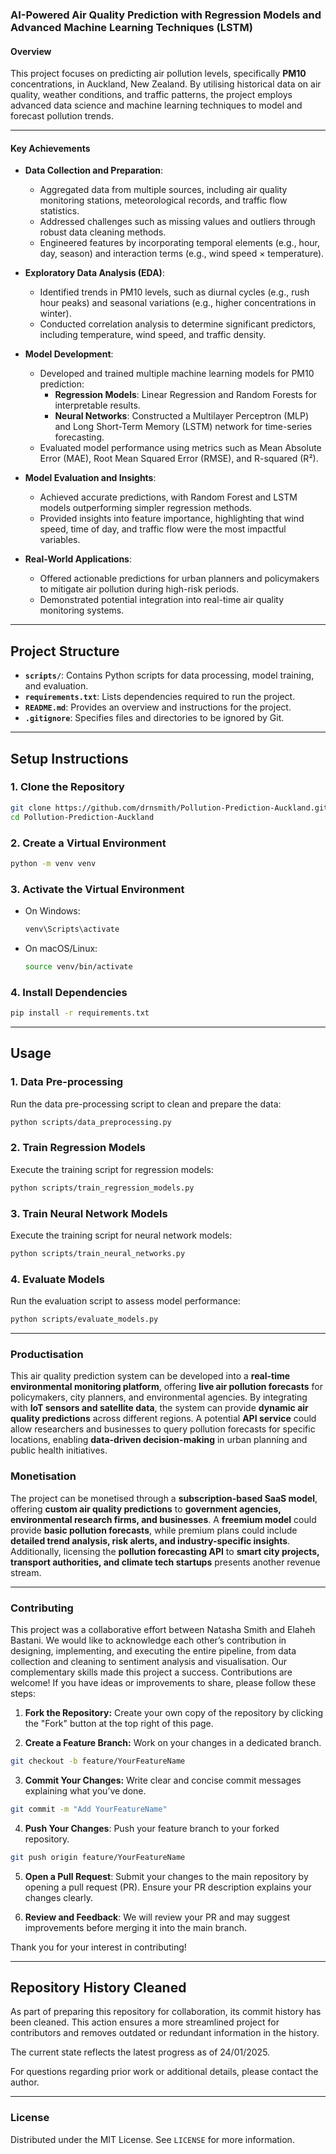 ### AI-Powered Air Quality Prediction with Regression Models and Advanced Machine Learning Techniques (LSTM)

#### **Overview**
This project focuses on predicting air pollution levels, specifically **PM10** concentrations, in Auckland, New Zealand. By utilising historical data on air quality, weather conditions, and traffic patterns, the project employs advanced data science and machine learning techniques to model and forecast pollution trends.

---

#### **Key Achievements**
- **Data Collection and Preparation**:
  - Aggregated data from multiple sources, including air quality monitoring stations, meteorological records, and traffic flow statistics.
  - Addressed challenges such as missing values and outliers through robust data cleaning methods.
  - Engineered features by incorporating temporal elements (e.g., hour, day, season) and interaction terms (e.g., wind speed × temperature).

- **Exploratory Data Analysis (EDA)**:
  - Identified trends in PM10 levels, such as diurnal cycles (e.g., rush hour peaks) and seasonal variations (e.g., higher concentrations in winter).
  - Conducted correlation analysis to determine significant predictors, including temperature, wind speed, and traffic density.

- **Model Development**:
  - Developed and trained multiple machine learning models for PM10 prediction:
    - **Regression Models**: Linear Regression and Random Forests for interpretable results.
    - **Neural Networks**: Constructed a Multilayer Perceptron (MLP) and Long Short-Term Memory (LSTM) network for time-series forecasting.
  - Evaluated model performance using metrics such as Mean Absolute Error (MAE), Root Mean Squared Error (RMSE), and R-squared (R²).

- **Model Evaluation and Insights**:
  - Achieved accurate predictions, with Random Forest and LSTM models outperforming simpler regression methods.
  - Provided insights into feature importance, highlighting that wind speed, time of day, and traffic flow were the most impactful variables.

- **Real-World Applications**:
  - Offered actionable predictions for urban planners and policymakers to mitigate air pollution during high-risk periods.
  - Demonstrated potential integration into real-time air quality monitoring systems.

---

## **Project Structure**
- **`scripts/`**: Contains Python scripts for data processing, model training, and evaluation.
- **`requirements.txt`**: Lists dependencies required to run the project.
- **`README.md`**: Provides an overview and instructions for the project.
- **`.gitignore`**: Specifies files and directories to be ignored by Git.

---

## **Setup Instructions**

### **1. Clone the Repository**
```bash
git clone https://github.com/drnsmith/Pollution-Prediction-Auckland.git
cd Pollution-Prediction-Auckland
```

### **2. Create a Virtual Environment**
```bash
python -m venv venv
```

### **3. Activate the Virtual Environment**
- On Windows:
  ```bash
  venv\Scripts\activate
  ```
- On macOS/Linux:
  ```bash
  source venv/bin/activate
  ```

### **4. Install Dependencies**
```bash
pip install -r requirements.txt
```

---

## **Usage**

### **1. Data Pre-processing**
Run the data pre-processing script to clean and prepare the data:
```bash
python scripts/data_preprocessing.py
```

### **2. Train Regression Models**
Execute the training script for regression models:
```bash
python scripts/train_regression_models.py
```

### **3. Train Neural Network Models**
Execute the training script for neural network models:
```bash
python scripts/train_neural_networks.py
```

### **4. Evaluate Models**
Run the evaluation script to assess model performance:
```bash
python scripts/evaluate_models.py
```

---

### Productisation  
This air quality prediction system can be developed into a **real-time environmental monitoring platform**, offering **live air pollution forecasts** for policymakers, city planners, and environmental agencies. By integrating with **IoT sensors and satellite data**, the system can provide **dynamic air quality predictions** across different regions. A potential **API service** could allow researchers and businesses to query pollution forecasts for specific locations, enabling **data-driven decision-making** in urban planning and public health initiatives.

### Monetisation  
The project can be monetised through a **subscription-based SaaS model**, offering **custom air quality predictions** to **government agencies, environmental research firms, and businesses**. A **freemium model** could provide **basic pollution forecasts**, while premium plans could include **detailed trend analysis, risk alerts, and industry-specific insights**. Additionally, licensing the **pollution forecasting API** to **smart city projects, transport authorities, and climate tech startups** presents another revenue stream.


---
### Contributing
This project was a collaborative effort between Natasha Smith and Elaheh Bastani. We would like to acknowledge each other’s contribution in designing, implementing, and executing the entire pipeline, from data collection and cleaning to sentiment analysis and visualisation. Our complementary skills made this project a success.
Contributions are welcome! If you have ideas or improvements to share, please follow these steps:

1. **Fork the Repository:**
Create your own copy of the repository by clicking the "Fork" button at the top right of this page.

2. **Create a Feature Branch:**
Work on your changes in a dedicated branch.

```bash
git checkout -b feature/YourFeatureName
```
3. **Commit Your Changes:**
Write clear and concise commit messages explaining what you’ve done.

```bash
git commit -m "Add YourFeatureName"
```
4. **Push Your Changes**:
Push your feature branch to your forked repository.
```bash
git push origin feature/YourFeatureName
```
5. **Open a Pull Request**:
Submit your changes to the main repository by opening a pull request (PR). Ensure your PR description explains your changes clearly.

6. **Review and Feedback**:
We will review your PR and may suggest improvements before merging it into the main branch.

Thank you for your interest in contributing!

---
## Repository History Cleaned

As part of preparing this repository for collaboration, its commit history has been cleaned. This action ensures a more streamlined project for contributors and removes outdated or redundant information in the history. 

The current state reflects the latest progress as of 24/01/2025.

For questions regarding prior work or additional details, please contact the author.

---

### License
Distributed under the MIT License. See `LICENSE` for more information.


